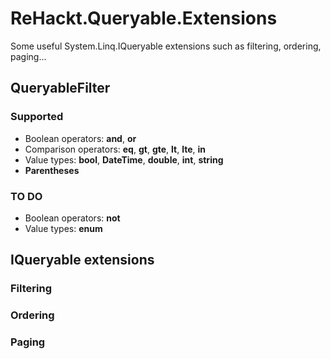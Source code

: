 # ReHackt.Queryable.Extensions
Some useful System.Linq.IQueryable extensions such as filtering, ordering, paging...

## QueryableFilter

### Supported

* Boolean operators: **and**, **or**
* Comparison operators: **eq**, **gt**, **gte**, **lt**, **lte**, **in**
* Value types: **bool**, **DateTime**, **double**, **int**, **string**
* **Parentheses**

### TO DO

* Boolean operators: **not**
* Value types: **enum**

## IQueryable extensions

### Filtering

### Ordering

### Paging
